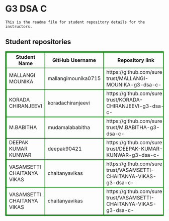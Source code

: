 # G3 DSA C 
    This is the readme file for student repository details for the instructors.
## Student repositories 
<table style="border : 2px solid green; width:100%;">
<tr >
<th style="border : 2px solid green;">Student Name</th>
<th style="border : 2px solid green;">GitHub Username</th>
<th style="border : 2px solid green;">Repository link</th>
</tr>
<tr style="border : 2px solid green;">
<td style="border : 2px solid green;">MALLANGI MOUNIKA</td> 

<td style="border : 2px solid green;">mallangimounika0715</td> 

<td style="border : 2px solid green;">https://github.com/sure-trust/MALLANGI-MOUNIKA-g3-dsa-c-</td> 
</tr>

<tr style="border : 2px solid green;">
<td style="border : 2px solid green;">KORADA CHIRANJEEVI</td> 

<td style="border : 2px solid green;">koradachiranjeevi</td> 

<td style="border : 2px solid green;">https://github.com/sure-trust/KORADA-CHIRANJEEVI-g3-dsa-c-</td> 
</tr>

<tr style="border : 2px solid green;">
<td style="border : 2px solid green;">M.BABITHA</td> 

<td style="border : 2px solid green;">mudamalababitha</td> 

<td style="border : 2px solid green;">https://github.com/sure-trust/M.BABITHA-g3-dsa-c-</td> 
</tr>

<tr style="border : 2px solid green;">
<td style="border : 2px solid green;">DEEPAK KUMAR KUNWAR</td> 

<td style="border : 2px solid green;">deepak90421</td> 

<td style="border : 2px solid green;">https://github.com/sure-trust/DEEPAK-KUMAR-KUNWAR-g3-dsa-c-</td> 
</tr>

<tr style="border : 2px solid green;">
<td style="border : 2px solid green;">VASAMSETTI CHAITANYA VIKAS</td> 

<td style="border : 2px solid green;">chaitanyavikas</td> 

<td style="border : 2px solid green;">https://github.com/sure-trust/VASAMSETTI-CHAITANYA-VIKAS-g3-dsa-c-</td> 
</tr>

<tr style="border : 2px solid green;">
<td style="border : 2px solid green;">VASAMSETTI CHAITANYA VIKAS</td> 

<td style="border : 2px solid green;">chaitanyavikas</td> 

<td style="border : 2px solid green;">https://github.com/sure-trust/VASAMSETTI-CHAITANYA-VIKAS-g3-dsa-c-</td> 
</tr>
